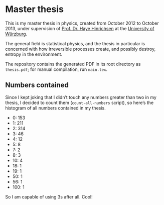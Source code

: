 Master thesis
=============

This is my master thesis in physics, created from October 2012 to October 2013, under supervision of [Prof. Dr. Haye Hinrichsen][hinrichsen] at the [University of Würzburg][uni-wue].

The general field is statistical physics, and the thesis in particular is concerned with how irreversible processes create, and possibly destroy, entropy in the environment.

The repository contains the generated PDF in its root directory as `thesis.pdf`; for manual compilation, run `main.tex`.

[hinrichsen]: http://www.physik.uni-wuerzburg.de/~hinrichsen/
[uni-wue]: http://www.uni-wuerzburg.de/

Numbers contained
-----------------

Since I kept joking that I didn’t touch any numbers greater than two in my
thesis, I decided to count them (`count-all-numbers` script), so here’s the
histogram of all numbers contained in my thesis.

 - 0: 153
 - 1: 211
 - 2: 314
 - 3: 46
 - 4: 12
 - 5: 8
 - 7: 2
 - 8: 3
 - 10: 4
 - 18: 1
 - 19: 1
 - 50: 1
 - 56: 1
 - 100: 1

So I am capable of using 3s after all. Cool!
